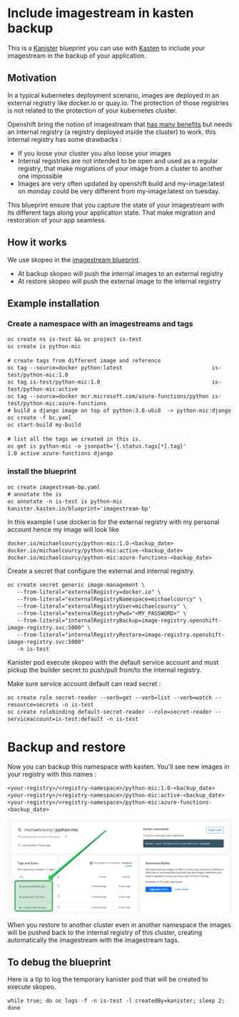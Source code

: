# Include imagestream in kasten backup 

This is a [Kanister](https://docs.kasten.io/latest/kanister/kanister.html) blueprint you can use with [Kasten](https://www.kasten.io) to include your imagestream in the backup of your application.

## Motivation 

In a typical kubernetes deployment scenario, images are deployed in an external registry like docker.io or quay.io. The protection of those registries is not related to the protection of your kubernetes cluster. 

Openshift bring the notion of imagestream that [has many benefits](https://docs.openshift.com/container-platform/4.7/openshift_images/images-understand.html#images-imagestream-use_images-understand) but needs an internal registry (a registry deployed inside the cluster) to work.   this internal registry has some drawbacks : 
*  If you loose your cluster you also loose your images
*  Internal registries are not intended to be open and used as a regular registry, that make migrations of your image from a cluster to another one impossible
*  Images are very often updated by openshift build and my-image:latest on monday could be very different from my-image:latest on tuesday. 

This blueprint ensure that you capture the state of your imagestream with its different tags along your application state. That make migration and restoration of your app seamless.

## How it works

We use skopeo in the [imagestream blueprint](./imagestream-bp.yaml). 
*  At backup skopeo will push the internal images to an external registry
*  At restore skopeo will push the external image to the internal registry 

## Example installation 

### Create a namespace with an imagestreams and tags

```
oc create ns is-test && oc project is-test
oc create is python-mic

# create tags from different image and reference
oc tag --source=docker python:latest                            is-test/python-mic:1.0      
oc tag is-test/python-mic:1.0                                   is-test/python-mic:active   
oc tag --source=docker mcr.microsoft.com/azure-functions/python is-test/python-mic:azure-functions        
# build a django image on top of python:3.8-ubi8  -> python-mic:django 
oc create -f bc.yaml 
oc start-build my-build

# list all the tags we created in this is.
oc get is python-mic -o jsonpath='{.status.tags[*].tag}'    
1.0 active azure-functions django
```


### install the blueprint 

```
oc create imagestream-bp.yaml 
# annotate the is 
oc annotate -n is-test is python-mic kanister.kasten.io/blueprint='imagestream-bp' 
```

In this example I use docker.io for the external registry with my personal account hence my image will look like 
```
docker.io/michaelcourcy/python-mic:1.O-<backup_date>
docker.io/michaelcourcy/python-mic:active-<backup_date>
docker.io/michaelcourcy/python-mic:azure-functions-<backup_date>
```

Create a secret that configure the external and internal registry. 
```
oc create secret generic image-management \
   --from-literal="externalRegistry=docker.io" \
   --from-literal="externalRegistryNamespace=michaelcourcy" \
   --from-literal="externalRegistryUser=michaelcourcy" \
   --from-literal="externalRegistryPwd="<MY_PASSWORD>" \
   --from-literal="internalRegistryBackup=image-registry.openshift-image-registry.svc:5000" \
   --from-literal="internalRegistryRestore=image-registry.openshift-image-registry.svc:5000" 
   -n is-test
```

Kanister pod execute skopeo with the default service account and must pickup the builder secret to push/pull from/to the internal registry.

Make sure service account default can read secret : 
```
oc create role secret-reader --verb=get --verb=list --verb=watch --resource=secrets -n is-test
oc create rolebinding default-secret-reader --role=secret-reader --serviceaccount=is-test:default -n is-test
```

# Backup and restore

Now you can backup this namespace with kasten. You'll see new images in your registry with this names :
```
<your-registry>/<registry-namespace>/python-mic:1.O-<backup_date>
<your-registry>/<registry-namespace>/python-mic:active-<backup_date>
<your-registry>/<registry-namespace>/python-mic:azure-functions-<backup_date>
```

![Images in docker.io](./docker-io.png)

When you restore to another cluster even in another namespace the images will be pushed back to the internal registry of this cluster, creating automatically the imagestream with the imagestream tags.

## To debug the blueprint

Here is a tip to log the temporary kanister pod that will be created to execute skopeo.

```
while true; do oc logs -f -n is-test -l createdBy=kanister; sleep 2; done
```

